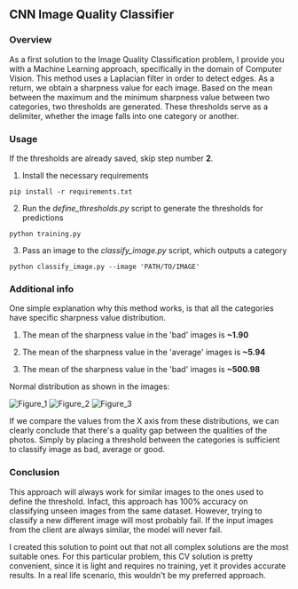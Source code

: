 ## CNN Image Quality Classifier

### Overview

As a first solution to the Image Quality Classification problem, I provide you with a Machine Learning
approach, specifically in the domain of Computer Vision. This method uses a Laplacian filter in order to 
detect edges. As a return, we obtain a sharpness value for each image. Based on the mean between the maximum and 
the minimum sharpness value between two categories, two thresholds are generated. These thresholds serve as 
a delimiter, whether the image falls into one category or another. 


### Usage

If the thresholds are already saved, skip step number **2**.

1. Install the necessary requirements

`pip install -r requirements.txt`

2. Run the *define_thresholds.py* script to generate the thresholds for predictions

`python training.py`

3. Pass an image to the *classify_image.py* script, which outputs a category

`python classify_image.py --image 'PATH/TO/IMAGE'`

### Additional info

One simple explanation why this method works, is that all the categories have specific sharpness value distribution.

1. The mean of the sharpness value in the 'bad' images is **~1.90**

2. The mean of the sharpness value in the 'average' images is **~5.94**

3. The mean of the sharpness value in the 'bad' images is **~500.98**

Normal distribution as shown in the images:

![Figure_1](https://user-images.githubusercontent.com/74499280/142888810-e383c4c2-9b8d-4b15-9669-4a8d4b1b2649.png)
![Figure_2](https://user-images.githubusercontent.com/74499280/142889562-4e7a0472-7e23-44a3-a5c6-aafc8fda8f6d.png)
![Figure_3](https://user-images.githubusercontent.com/74499280/142889609-43ce5d41-1a57-44a7-94b0-f1668672ad2c.png)

If we compare the values from the X axis from these distributions, we can clearly conclude that there's a quality 
gap between the qualities of the photos. Simply by placing a threshold between the categories is sufficient to classify
image as bad, average or good. 

### Conclusion

This approach will always work for similar images to the ones used to define the threshold. Infact, this approach has
100% accuracy on classifying unseen images from the same dataset. However, trying to classify a new different image
will most probably fail. If the input images from the client are always similar, the model will never fail. 

I created this solution to point out that not all complex solutions are the most suitable ones. For this
particular problem, this CV solution is pretty convenient, since it is light and requires no training, 
yet it provides accurate results. In a real life scenario, this wouldn't be my preferred approach.
